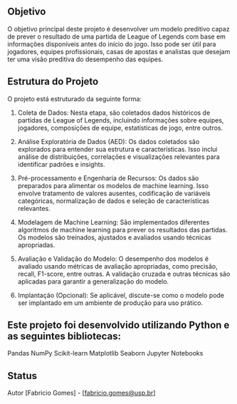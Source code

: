 ## Objetivo
O objetivo principal deste projeto é desenvolver um modelo preditivo capaz de prever o resultado de uma partida de League of Legends com base em informações disponíveis antes do início do jogo. Isso pode ser útil para jogadores, equipes profissionais, casas de apostas e analistas que desejam ter uma visão preditiva do desempenho das equipes.

## Estrutura do Projeto
O projeto está estruturado da seguinte forma:

1. Coleta de Dados: Nesta etapa, são coletados dados históricos de partidas de League of Legends, incluindo informações sobre equipes, jogadores, composições de equipe, estatísticas de jogo, entre outros.

2. Análise Exploratória de Dados (AED): Os dados coletados são explorados para entender sua estrutura e características. Isso inclui análise de distribuições, correlações e visualizações relevantes para identificar padrões e insights.

3. Pré-processamento e Engenharia de Recursos: Os dados são preparados para alimentar os modelos de machine learning. Isso envolve tratamento de valores ausentes, codificação de variáveis categóricas, normalização de dados e seleção de características relevantes.

4. Modelagem de Machine Learning: São implementados diferentes algoritmos de machine learning para prever os resultados das partidas. Os modelos são treinados, ajustados e avaliados usando técnicas apropriadas.

5. Avaliação e Validação do Modelo: O desempenho dos modelos é avaliado usando métricas de avaliação apropriadas, como precisão, recall, F1-score, entre outras. A validação cruzada e outras técnicas são aplicadas para garantir a generalização do modelo.

6. Implantação (Opcional): Se aplicável, discute-se como o modelo pode ser implantado em um ambiente de produção para uso prático.


## Este projeto foi desenvolvido utilizando Python e as seguintes bibliotecas:

Pandas
NumPy
Scikit-learn
Matplotlib
Seaborn
Jupyter Notebooks

## Status

Autor
[Fabricio Gomes] - [fabricio.gomes@usp.br]